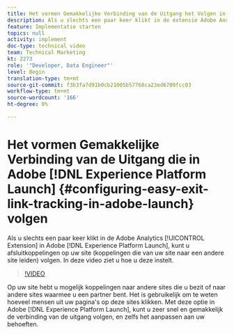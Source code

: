 ```yaml
---
title: Het vormen Gemakkelijke Verbinding van de Uitgang het Volgen in Experience Platform Launch
description: Als u slechts een paar keer klikt in de extensie Adobe Analytics in Experience Platform Launch, kunt u afsluitkoppelingen op uw site volgen (koppelingen die van uw site naar een andere site gaan). In deze video ziet u hoe u deze instelt.
feature: Implementatie starten
topics: null
activity: implement
doc-type: technical video
team: Technical Marketing
kt: 2273
role: '"Developer, Data Engineer"'
level: Begin
translation-type: tm+mt
source-git-commit: f3b3fa7d91b0cb21005b57768ca23ed6700fcc03
workflow-type: tm+mt
source-wordcount: '166'
ht-degree: 0%

---
```



# Het vormen Gemakkelijke Verbinding van de Uitgang die in Adobe [!DNL Experience Platform Launch] {#configuring-easy-exit-link-tracking-in-adobe-launch} volgen

Als u slechts een paar keer klikt in de Adobe Analytics [!UICONTROL Extension] in Adobe [!DNL Experience Platform Launch], kunt u afsluitkoppelingen op uw site (koppelingen die van uw site naar een andere site leiden) volgen. In deze video ziet u hoe u deze instelt.

>[!VIDEO](https://video.tv.adobe.com/v/25763/?quality=12)

Op uw site hebt u mogelijk koppelingen naar andere sites die u bezit of naar andere sites waarmee u een partner bent. Het is gebruikelijk om te weten hoeveel mensen uit uw pagina&#39;s op deze sites klikken. Met deze optie in Adobe [!DNL Experience Platform Launch], kunt u zeer snel en gemakkelijk de verbinding van de uitgang volgen, en zelfs het aanpassen aan uw behoeften.
